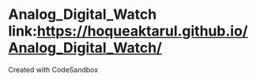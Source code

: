 # Analog_Digital_Watch link:https://hoqueaktarul.github.io/Analog_Digital_Watch/
Created with CodeSandbox
